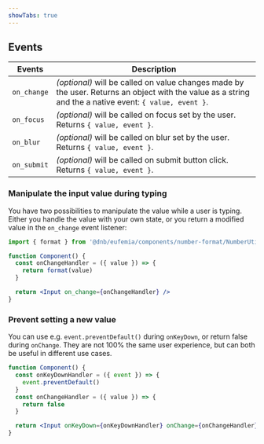 ```yaml
---
showTabs: true
---
```


## Events

| Events      | Description                                                                                                                                             |
| ----------- | ------------------------------------------------------------------------------------------------------------------------------------------------------- |
| `on_change` | _(optional)_ will be called on value changes made by the user. Returns an object with the value as a string and the a native event: `{ value, event }`. |
| `on_focus`  | _(optional)_ will be called on focus set by the user. Returns `{ value, event }`.                                                                       |
| `on_blur`   | _(optional)_ will be called on blur set by the user. Returns `{ value, event }`.                                                                        |
| `on_submit` | _(optional)_ will be called on submit button click. Returns `{ value, event }`.                                                                         |

### Manipulate the input value during typing

You have two possibilities to manipulate the value while a user is typing. Either you handle the value with your own state, or you return a modified value in the `on_change` event listener:

```jsx
import { format } from '@dnb/eufemia/components/number-format/NumberUtils'

function Component() {
  const onChangeHandler = ({ value }) => {
    return format(value)
  }

  return <Input on_change={onChangeHandler} />
}
```

### Prevent setting a new value

You can use e.g. `event.preventDefault()` during `onKeyDown`, or return false during `onChange`. They are not 100% the same user experience, but can both be useful in different use cases.

```jsx
function Component() {
  const onKeyDownHandler = ({ event }) => {
    event.preventDefault()
  }
  const onChangeHandler = ({ value }) => {
    return false
  }

  return <Input onKeyDown={onKeyDownHandler} onChange={onChangeHandler} />
}
```
